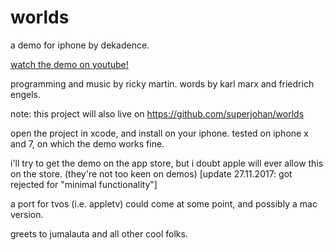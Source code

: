 # worlds

a demo for iphone by dekadence.

[watch the demo on youtube!](https://www.youtube.com/watch?v=cI9C751w01E)

programming and music by ricky martin.
words by karl marx and friedrich engels.

note: this project will also live on https://github.com/superjohan/worlds

open the project in xcode, and install on your iphone. tested on iphone x and 7, on which the demo works fine.

i'll try to get the demo on the app store, but i doubt apple will ever allow this on the store. (they're not too keen on demos) [update 27.11.2017: got rejected for "minimal functionality"]

a port for tvos (i.e. appletv) could come at some point, and possibly a mac version.

greets to jumalauta and all other cool folks.
